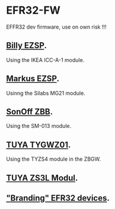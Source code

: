 # EFR32-FW
EFFR32 dev firmware, use on own risk !!!

## [Billy EZSP](Billy_EZSP/README.md).  
Using the IKEA ICC-A-1 module.

## [Markus EZSP](Markus_EZSP/README.md).  
Usinng the Silabs MG21 module.

## [SonOff ZBB](Soff_EZSP/README.md).  
Using the SM-013 module. 

## [TUYA TYGWZ01](TUYA_ZBGW/README.md).  
Using the TYZS4 module in the ZBGW.

## [TUYA ZS3L Modul](MG21LD/README.md).

## ["Branding" EFR32 devices](BrandingEFR32/README.md).
